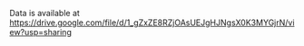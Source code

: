 Data is available at https://drive.google.com/file/d/1_gZxZE8RZjOAsUEJgHJNgsX0K3MYGjrN/view?usp=sharing

